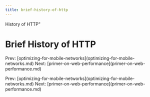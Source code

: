 ```yaml
---
title: brief-history-of-http
---
```


History of HTTP\"

# Brief History of HTTP

Prev:
\[optimizing-for-mobile-networks](optimizing-for-mobile-networks.md)
Next:
\[primer-on-web-performance](primer-on-web-performance.md)

Prev:
\[optimizing-for-mobile-networks](optimizing-for-mobile-networks.md)
Next:
\[primer-on-web-performance](primer-on-web-performance.md)
